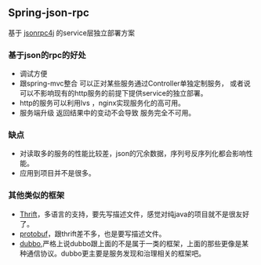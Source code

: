 ## **Spring-json-rpc**
   
  基于 [jsonrpc4j](https://github.com/briandilley/jsonrpc4j#json-rpc-for-java) 的service层独立部署方案

###  基于json的rpc的好处
  
- 调试方便
- 跟spring-mvc整合 可以正对某些服务通过Controller单独定制服务，
  或者说可以不影响现有的http服务的前提下提供service的独立部署。
- http的服务可以利用lvs ，nginx实现服务化的高可用。
- 服务端升级 返回结果中的变动不会导致 服务完全不可用。

### 缺点

- 对读取多的服务的性能比较差，json的冗余数据，序列号反序列化都会影响性能。
- 应用到项目并不是很多。

### 其他类似的框架
- [Thrift](http://thrift.apache.org/)，多语言的支持，要先写描述文件，感觉对纯java的项目就不是很友好了。
- [protobuf](https://github.com/google/protobuf/)，跟thrift差不多，也是要写描述文件。
- [dubbo](https://github.com/alibaba/dubbo),严格上说dubbo跟上面的不是属于一类的框架，上面的那些更像是某种通信协议。dubbo更主要是服务发现和治理相关的框架吧。